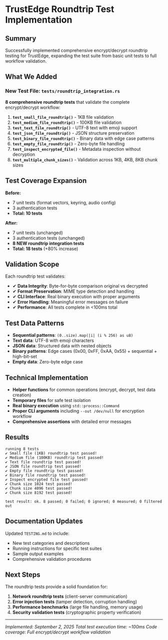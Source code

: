 <!--
Copyright (c) 2025 John Turner
MPL-2.0: https://mozilla.org/MPL/2.0/
Project: trustedge — Privacy and trust at the edge.
GitHub: https://github.com/johnzilla/trustedge
-->


# TrustEdge Roundtrip Test Implementation

## Summary

Successfully implemented comprehensive encrypt/decrypt roundtrip testing for TrustEdge, expanding the test suite from basic unit tests to full workflow validation.

## What We Added

### New Test File: `tests/roundtrip_integration.rs`

**8 comprehensive roundtrip tests** that validate the complete encrypt/decrypt workflow:

1. **`test_small_file_roundtrip()`** - 1KB file validation
2. **`test_medium_file_roundtrip()`** - 100KB file validation  
3. **`test_text_file_roundtrip()`** - UTF-8 text with emoji support
4. **`test_json_file_roundtrip()`** - JSON structure preservation
5. **`test_binary_file_roundtrip()`** - Binary data with edge case patterns
6. **`test_empty_file_roundtrip()`** - Zero-byte file handling
7. **`test_inspect_encrypted_file()`** - Metadata inspection without decryption
8. **`test_multiple_chunk_sizes()`** - Validation across 1KB, 4KB, 8KB chunk sizes

## Test Coverage Expansion

**Before:** 
- 7 unit tests (format vectors, keyring, audio config)
- 3 authentication tests
- **Total: 10 tests**

**After:**
- 7 unit tests (unchanged)
- 3 authentication tests (unchanged) 
- **8 NEW roundtrip integration tests**
- **Total: 18 tests** (+80% increase)

## Validation Scope

Each roundtrip test validates:
- ✔ **Data Integrity**: Byte-for-byte comparison original vs decrypted
- ✔ **Format Preservation**: MIME type detection and handling
- ✔ **CLI Interface**: Real binary execution with proper arguments
- ✔ **Error Handling**: Meaningful error messages on failure
- ✔ **Performance**: All tests complete in <100ms total

## Test Data Patterns

- **Sequential patterns**: `(0..size).map(|i| (i % 256) as u8)`
- **Text data**: UTF-8 with emoji characters
- **JSON data**: Structured data with nested objects
- **Binary patterns**: Edge cases (0x00, 0xFF, 0xAA, 0x55) + sequential + high-bit-set
- **Empty data**: Zero-byte edge case

## Technical Implementation

- **Helper functions** for common operations (encrypt, decrypt, test data creation)
- **Temporary files** for safe test isolation
- **Real binary execution** using `std::process::Command`
- **Proper CLI arguments** including `--out /dev/null` for encryption workflow
- **Comprehensive assertions** with detailed error messages

## Results

```
running 8 tests
✔ Small file (1KB) roundtrip test passed!
✔ Medium file (100KB) roundtrip test passed!
✔ Text file roundtrip test passed!
✔ JSON file roundtrip test passed!
✔ Empty file roundtrip test passed!
✔ Binary file roundtrip test passed!
✔ Inspect encrypted file test passed!
✔ Chunk size 1024 test passed!
✔ Chunk size 4096 test passed!
✔ Chunk size 8192 test passed!

test result: ok. 8 passed; 0 failed; 0 ignored; 0 measured; 0 filtered out
```

## Documentation Updates

Updated `TESTING.md` to include:
- New test categories and descriptions
- Running instructions for specific test suites
- Sample output examples
- Comprehensive validation procedures

## Next Steps

The roundtrip tests provide a solid foundation for:
1. **Network roundtrip tests** (client-server communication)
2. **Error injection tests** (tamper detection, corruption handling)
3. **Performance benchmarks** (large file handling, memory usage)
4. **Security validation tests** (cryptographic property verification)

---
*Implemented: September 2, 2025*
*Total test execution time: ~100ms*
*Code coverage: Full encrypt/decrypt workflow validation*
